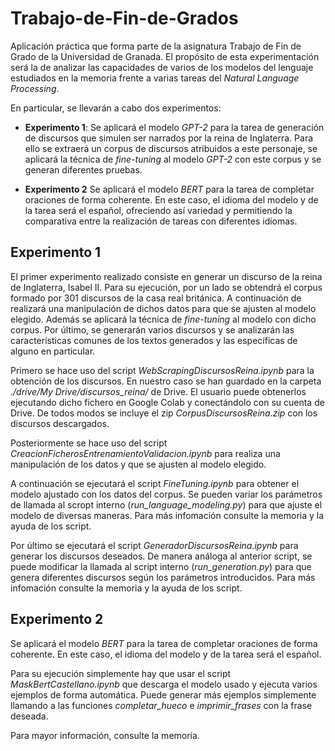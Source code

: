 # Trabajo-de-Fin-de-Grados

Aplicación práctica que forma parte de la asignatura Trabajo de Fin de Grado de la Universidad de Granada. El propósito de esta experimentación será la de analizar las capacidades de varios de los modelos del lenguaje estudiados en la memoria frente a varias tareas del *Natural Language Processing*. 

En particular, se llevarán a cabo dos experimentos: 

* **Experimento 1**: Se aplicará el modelo *GPT-2* para la tarea de generación de discursos que simulen ser narrados por la reina de Inglaterra. Para ello se extraerá un corpus de discursos atribuidos a este personaje, se aplicará la técnica de *fine-tuning* al modelo *GPT-2* con este corpus y se generan diferentes pruebas.
    
* **Experimento 2** Se aplicará el modelo *BERT* para la tarea de completar oraciones de forma coherente. En este caso, el idioma del modelo y de la tarea será el español, ofreciendo así variedad y permitiendo la comparativa entre la realización de tareas con diferentes idiomas.

## Experimento 1

El primer experimento realizado consiste en generar un discurso de la reina de Inglaterra, Isabel II. Para su ejecución, por un lado se obtendrá el corpus formado por 301 discursos de la casa real británica. A continuación de realizará una manipulación de dichos datos para que se ajusten al modelo elegido. Además se aplicará la técnica de *fine-tuning* al modelo con dicho corpus. Por último, se generarán varios discursos y se analizarán las características comunes de los textos generados y las específicas de alguno en particular.

Primero se hace uso del script *WebScrapingDiscursosReina.ipynb* para la obtención de los discursos. En nuestro caso se han guardado en la carpeta *./drive/My Drive/discursos_reina/* de Drive. El usuario puede obtenerlos ejecutando dicho fichero en Google Colab y conectándolo con su cuenta de Drive. De todos modos se incluye el zip *CorpusDiscursosReina.zip* con los discursos descargados.

Posteriormente se hace uso del script *CreacionFicherosEntrenamientoValidacion.ipynb* para realiza una manipulación de los datos y que se ajusten al modelo elegido.

A continuación se ejecutará el script *FineTuning.ipynb* para obtener el modelo ajustado con los datos del corpus. Se pueden variar los parámetros de llamada al scropt interno (*run_language_modeling.py*) para que ajuste el modelo de diversas maneras. Para más infomación consulte la memoria y la ayuda de los script.

Por último se ejecutará el script *GeneradorDiscursosReina.ipynb* para generar los discursos deseados. De manera análoga al anterior script, se puede modificar la llamada al script interno (*run_generation.py*) para que genera diferentes discursos según los parámetros introducidos. Para más infomación consulte la memoria y la ayuda de los script.

## Experimento 2

Se aplicará el modelo *BERT* para la tarea de completar oraciones de forma coherente. En este caso, el idioma del modelo y de la tarea será el español.

Para su ejecución simplemente hay que usar el script *MaskBertCastellano.ipynb* que descarga el modelo usado y ejecuta varios ejemplos de forma automática. Puede generar más ejemplos simplemente llamando a las funciones *completar_hueco* e *imprimir_frases* con la frase deseada.

Para mayor información, consulte la memoria.
